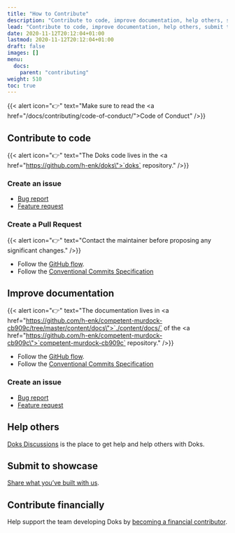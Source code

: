```yaml
---
title: "How to Contribute"
description: "Contribute to code, improve documentation, help others, submit to showcase, and contribute financially."
lead: "Contribute to code, improve documentation, help others, submit to showcase, and contribute financially."
date: 2020-11-12T20:12:04+01:00
lastmod: 2020-11-12T20:12:04+01:00
draft: false
images: []
menu:
  docs:
    parent: "contributing"
weight: 510
toc: true
---
```


{{< alert icon="👉" text="Make sure to read the <a href=\"/docs/contributing/code-of-conduct/\">Code of Conduct</a>" />}}

## Contribute to code

{{< alert icon="👉" text="The Doks code lives in the <a href=\"https://github.com/h-enk/doks\">`doks` repository</a>." />}}

### Create an issue

- [Bug report](https://github.com/h-enk/doks/issues/new?template=bug-report---.md)
- [Feature request](https://github.com/h-enk/doks/issues/new?template=feature-request---.md)

### Create a Pull Request

{{< alert icon="👉" text="Contact the maintainer before proposing any significant changes." />}}

- Follow the [GitHub flow](https://guides.github.com/introduction/flow/).
- Follow the [Conventional Commits Specification](https://www.conventionalcommits.org/en/v1.0.0/)

## Improve documentation

{{< alert icon="👉" text="The documentation lives in <a href=\"https://github.com/h-enk/competent-murdock-cb909c/tree/master/content/docs\">`./content/docs/`</a> of the <a href=\"https://github.com/h-enk/competent-murdock-cb909c\">`competent-murdock-cb909c` repository</a>." />}}

- Follow the [GitHub flow](https://guides.github.com/introduction/flow/).
- Follow the [Conventional Commits Specification](https://www.conventionalcommits.org/en/v1.0.0/)

### Create an issue

- [Bug report](https://github.com/h-enk/competent-murdock-cb909c/issues/new?template=bug-report---.md)
- [Feature request](https://github.com/h-enk/competent-murdock-cb909c/issues/new?template=feature-request---.md)

## Help others

[Doks Discussions](https://github.com/h-enk/doks/discussions) is the place to get help and help others with Doks.

## Submit to showcase

[Share what you’ve built with us](https://github.com/h-enk/doks/discussions?discussions_q=category%3A%22Show+and+tell%22).

## Contribute financially

Help support the team developing Doks by [becoming a financial contributor](/docs/contributing/financial-contributions/).
